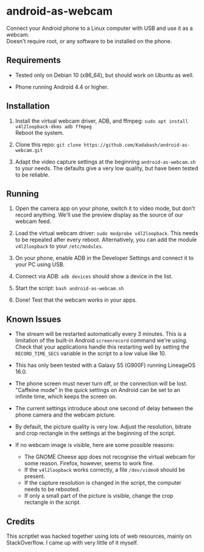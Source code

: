 # android-as-webcam

Connect your Android phone to a Linux computer with USB and use it as a webcam.<br>
Doesn't require root, or any software to be installed on the phone.

## Requirements

* Tested only on Debian 10 (x86_64), but should work on Ubuntu as well.

* Phone running Android 4.4 or higher.

## Installation

1. Install the virtual webcam driver, ADB, and ffmpeg: `sudo apt install v4l2loopback-dkms adb ffmpeg`<br>
   Reboot the system.
   
2. Clone this repo: `git clone https://github.com/Kadabash/android-as-webcam.git`

3. Adapt the video capture settings at the beginning `android-as-webcam.sh` to your needs.
   The defaults give a very low quality, but have been tested to be reliable.
   
## Running

1. Open the camera app on your phone, switch it to video mode, but don't record anything.
   We'll use the preview display as the source of our webcam feed.

2. Load the virtual webcam driver: `sudo modprobe v4l2loopback`. 
   This needs to be repeated after every reboot.
   Alternatively, you can add the module `v4l2loopback` to your `/etc/modules`.
   
3. On your phone, enable ADB in the Developer Settings and connect it to your PC using USB.
   
4. Connect via ADB: `adb devices` should show a device in the list.
  
5. Start the script: `bash android-as-webcam.sh`

6. Done! Test that the webcam works in your apps.

## Known Issues

* The stream will be restarted automatically every 3 minutes. 
  This is a limitation of the built-in Android `screenrecord` command we're using.
  Check that your applications handle this restarting well by setting the `RECORD_TIME_SECS` 
  variable in the script to a low value like 10.
  
* This has only been tested with a Galaxy S5 (G900F) running LineageOS 16.0.
  
* The phone screen must never turn off, or the connection will be lost.
  "Caffeine mode" in the quick settings on Android can be set to an infinite time, which keeps the screen on.
  
* The current settings introduce about one second of delay between the phone camera and the webcam picture.

* By default, the picture quality is very low. Adjust the resolution, bitrate and crop rectangle in the settings
  at the beginning of the script.
  
* If no webcam image is visible, here are some possible reasons:
  - The GNOME Cheese app does not recognise the virtual webcam for some reason. Firefox, however, seems to work fine.
  - If the `v4l2loopback` works correctly, a file `/dev/video0` should be present.
  - If the capture resolution is changed in the script, the computer needs to be rebooted.
  - If only a small part of the picture is visible, change the crop rectangle in the script.
  
## Credits

This scriptlet was hacked together using lots of web resources, mainly on StackOverflow.
I came up with very little of it myself.
